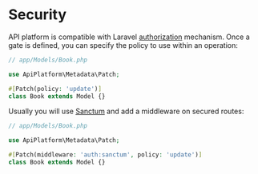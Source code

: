 # Security

API platform is compatible with Laravel [authorization](https://laravel.com/docs/11.x/authorization) mechanism. Once a gate is defined, you can specify the policy to use within an operation:

```php
// app/Models/Book.php 

use ApiPlatform\Metadata\Patch;

#[Patch(policy: 'update')]
class Book extends Model {}
```

Usually you will use [Sanctum](https://laravel.com/docs/11.x/sanctum) and add a middleware on secured routes:

```php
// app/Models/Book.php 

use ApiPlatform\Metadata\Patch;

#[Patch(middleware: 'auth:sanctum', policy: 'update')]
class Book extends Model {}
```
